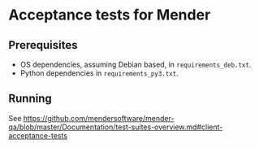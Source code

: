 Acceptance tests for Mender
===========================


Prerequisites
-------------

* OS dependencies, assuming Debian based, in `requirements_deb.txt`.
* Python dependencies in `requirements_py3.txt`.


Running
-------

See https://github.com/mendersoftware/mender-qa/blob/master/Documentation/test-suites-overview.md#client-acceptance-tests
